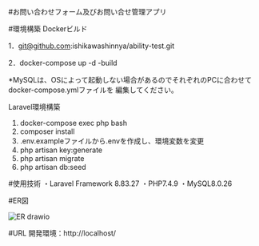 #お問い合わせフォーム及びお問い合せ管理アプリ

#環境構築
Dockerビルド

1．git@github.com:ishikawashinnya/ability-test.git 

2．docker-compose up -d -build

*MySQLは、OSによって起動しない場合があるのでそれぞれのPCに合わせてdocker-compose.ymlファイルを
編集してください。

Laravel環境構築
1. docker-compose exec php bash
2. composer install
3. .env.exampleファイルから.envを作成し、環境変数を変更
4. php artisan key:generate
5. php artisan migrate
6. php artisan db:seed

#使用技術
・Laravel Framework 8.83.27
・PHP7.4.9
・MySQL8.0.26

#ER図

![ER drawio](https://github.com/ishikawashinnya/ability-test/assets/161817728/0b49b8e1-15a3-4782-ba91-20d1ff64a4b8)



#URL
開発環境：http://localhost/

